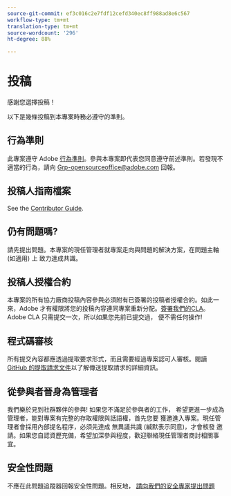 ```yaml
---
source-git-commit: ef3c016c2e7fdf12cefd340ec8ff988ad8e6c567
workflow-type: tm+mt
translation-type: tm+mt
source-wordcount: '296'
ht-degree: 88%

---
```

# 投稿

感謝您選擇投稿！

以下是幾條投稿到本專案時務必遵守的準則。

## 行為準則

此專案遵守 Adobe [行為準則](code-of-conduct.md)。參與本專案即代表您同意遵守前述準則。若發現不適當的行為，請向
[Grp-opensourceoffice@adobe.com](mailto:Grp-opensourceoffice@adobe.com) 回報。

## 投稿人指南檔案

See the [Contributor Guide](https://docs.adobe.com/content/help/en/contributor/contributor-guide/introduction.html).

## 仍有問題嗎?

請先提出問題。本專案的現任管理者就專案走向與問題的解決方案，在問題主軸 (如適用) 上
致力達成共識。

## 投稿人授權合約

本專案的所有協力廠商投稿內容參與必須附有已簽署的投稿者授權合約。如此一來，Adobe 才有權限將您的投稿內容連同專案重新分配。[簽署我們的CLA](http://opensource.adobe.com/cla.html)。 Adobe CLA 
只需提交一次，所以如果您先前已提交過，
便不需任何操作!

## 程式碼審核

所有提交內容都應透過提取要求形式，而且需要經過專案認可人審核。閱讀 [GitHub 的提取請求文件](https://help.github.com/articles/about-pull-requests/)以了解傳送提取請求的詳細資訊。

<!--
Lastly, please follow the [pull request template](PULL_REQUEST_TEMPLATE.md) when
submitting a pull request!
-->

## 從參與者晉身為管理者

我們樂於見到社群夥伴的參與! 如果您不滿足於參與者的工作，
希望更進一步成為管理者，能對專案有完整的存取權限與話語權，首先您要
獲邀進入專案。現任管理者會採用內部提名程序，必須先達成
無異議共識 (緘默表示同意)，才會核發
邀請。如果您自認資歷充備，希望加深參與程度，歡迎聯絡現任管理者商討相關事宜。

## 安全性問題

不應在此問題追蹤器回報安全性問題。相反地， [請向我們的安全專家提出問題](https://helpx.adobe.com/security/alertus.html)
